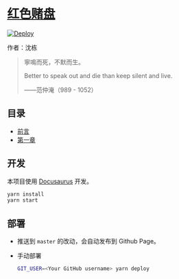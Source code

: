 # [红色赌盘](https://roulette.xijinping.one)

[![Deploy](https://github.com/xijinping0/roulette/actions/workflows/deploy.yaml/badge.svg)](https://github.com/xijinping0/roulette/actions/workflows/deploy.yaml)

作者：沈栋

> 寧鳴而死，不默而生。
>
> Better to speak out and die than keep silent and live.
>
> ——范仲淹（989 - 1052）

## 目录

- [前言](https://roulette.xijinping.one/docs/ch00)
- [第一章](https://roulette.xijinping.one/docs/ch01)

## 开发

本项目使用 [Docusaurus](https://docusaurus.io/docs) 开发。

```sh
yarn install
yarn start
```

## 部署

- 推送到 `master` 的改动，会自动发布到 Github Page。
- 手动部署

  ```sh
  GIT_USER=<Your GitHub username> yarn deploy
  ```
